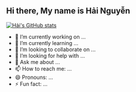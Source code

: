 ## Hi there, My name is Hải Nguyễn


[![Hải's GitHub stats](https://github-readme-stats.vercel.app/api?username=hainguyen1511)](https://github.com/hainguyen1511/github-readme-stats)

- 🔭 I’m currently working on ...
- 🌱 I’m currently learning ...
- 👯 I’m looking to collaborate on ...
- 🤔 I’m looking for help with ...
- 💬 Ask me about ...
- 📫 How to reach me: ...
- 😄 Pronouns: ...
- ⚡ Fun fact: ...
